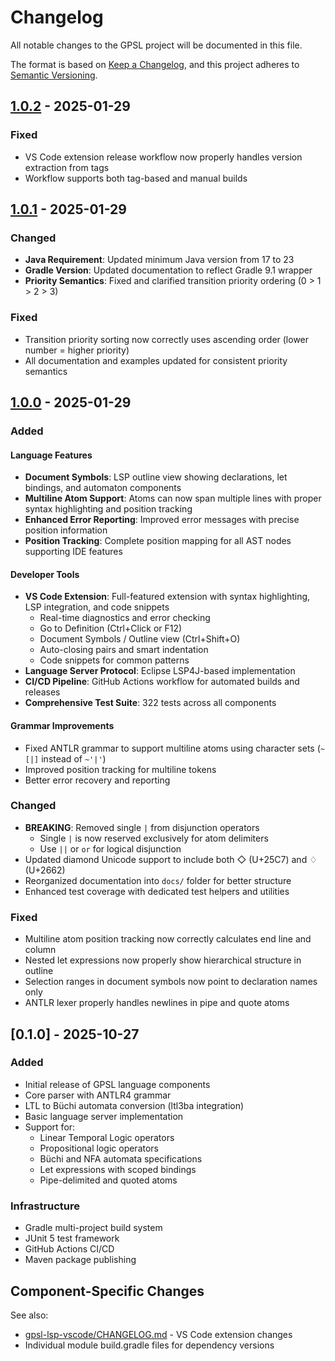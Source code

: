# Changelog

All notable changes to the GPSL project will be documented in this file.

The format is based on [Keep a Changelog](https://keepachangelog.com/en/1.0.0/),
and this project adheres to [Semantic Versioning](https://semver.org/spec/v2.0.0.html).

## [1.0.2] - 2025-01-29

### Fixed
- VS Code extension release workflow now properly handles version extraction from tags
- Workflow supports both tag-based and manual builds

## [1.0.1] - 2025-01-29

### Changed
- **Java Requirement**: Updated minimum Java version from 17 to 23
- **Gradle Version**: Updated documentation to reflect Gradle 9.1 wrapper
- **Priority Semantics**: Fixed and clarified transition priority ordering (0 > 1 > 2 > 3)

### Fixed
- Transition priority sorting now correctly uses ascending order (lower number = higher priority)
- All documentation and examples updated for consistent priority semantics

## [1.0.0] - 2025-01-29

### Added

#### Language Features
- **Document Symbols**: LSP outline view showing declarations, let bindings, and automaton components
- **Multiline Atom Support**: Atoms can now span multiple lines with proper syntax highlighting and position tracking
- **Enhanced Error Reporting**: Improved error messages with precise position information
- **Position Tracking**: Complete position mapping for all AST nodes supporting IDE features

#### Developer Tools
- **VS Code Extension**: Full-featured extension with syntax highlighting, LSP integration, and code snippets
  - Real-time diagnostics and error checking
  - Go to Definition (Ctrl+Click or F12)
  - Document Symbols / Outline view (Ctrl+Shift+O)
  - Auto-closing pairs and smart indentation
  - Code snippets for common patterns
- **Language Server Protocol**: Eclipse LSP4J-based implementation
- **CI/CD Pipeline**: GitHub Actions workflow for automated builds and releases
- **Comprehensive Test Suite**: 322 tests across all components

#### Grammar Improvements
- Fixed ANTLR grammar to support multiline atoms using character sets (`~[|]` instead of `~'|'`)
- Improved position tracking for multiline tokens
- Better error recovery and reporting

### Changed

- **BREAKING**: Removed single `|` from disjunction operators
  - Single `|` is now reserved exclusively for atom delimiters
  - Use `||` or `or` for logical disjunction
- Updated diamond Unicode support to include both ◇ (U+25C7) and ♢ (U+2662)
- Reorganized documentation into `docs/` folder for better structure
- Enhanced test coverage with dedicated test helpers and utilities

### Fixed

- Multiline atom position tracking now correctly calculates end line and column
- Nested let expressions now properly show hierarchical structure in outline
- Selection ranges in document symbols now point to declaration names only
- ANTLR lexer properly handles newlines in pipe and quote atoms

## [0.1.0] - 2025-10-27

### Added

- Initial release of GPSL language components
- Core parser with ANTLR4 grammar
- LTL to Büchi automata conversion (ltl3ba integration)
- Basic language server implementation
- Support for:
  - Linear Temporal Logic operators
  - Propositional logic operators
  - Büchi and NFA automata specifications
  - Let expressions with scoped bindings
  - Pipe-delimited and quoted atoms

### Infrastructure

- Gradle multi-project build system
- JUnit 5 test framework
- GitHub Actions CI/CD
- Maven package publishing

## Component-Specific Changes

See also:
- [gpsl-lsp-vscode/CHANGELOG.md](gpsl-lsp-vscode/CHANGELOG.md) - VS Code extension changes
- Individual module build.gradle files for dependency versions

[1.0.2]: https://github.com/plug-obp/gpsl-java/releases/tag/v1.0.2
[1.0.1]: https://github.com/plug-obp/gpsl-java/releases/tag/v1.0.1
[1.0.0]: https://github.com/plug-obp/gpsl-java/releases/tag/v1.0.0
